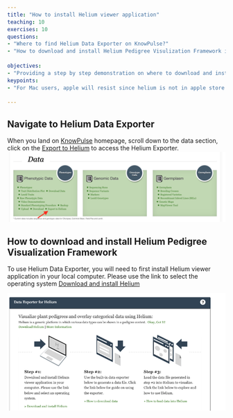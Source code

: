 ```yaml
---
title: "How to install Helium viewer application"
teaching: 10
exercises: 10
questions:
- "Where to find Helium Data Exporter on KnowPulse?"
- "How to download and install Helium Pedigree Visulization Framework in your computer?"

objectives:
- "Providing a step by step demonstration on where to download and install Helium to your local computer"
keypoints:
- "For Mac users, apple will resist since helium is not in apple store and they will not guarantee it safe, just click ctrl+click the open button when you're prompted."

---
```


## Navigate to Helium Data Exporter

When you land on [KnowPulse](https://knowpulse.usask.ca/) homepage, scroll down to the data section, click on the [Export to Helium](https://knowpulse.usask.ca/helium-exporter) to access the Helium Exporter. 
![Screenshot of main code listing](../fig/helium-exporter-9.png)

## How to download and install Helium Pedigree Visualization Framework


To use Helium Data Exporter, you will need to first install Helium viewer application in your local computer. Please use the link to select the operating system  [Download and install Helium](https://github.com/cardinalb/helium-docs/wiki/Download-Helium)

![Screenshot of main code listing](../fig/helium-exporter-10.png)


